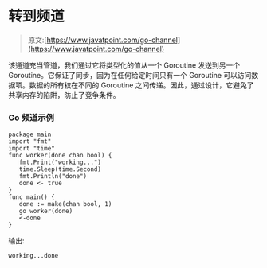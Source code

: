 # 转到频道

> 原文:[https://www.javatpoint.com/go-channel](https://www.javatpoint.com/go-channel)

该通道充当管道，我们通过它将类型化的值从一个 Goroutine 发送到另一个 Goroutine。它保证了同步，因为在任何给定时间只有一个 Goroutine 可以访问数据项。数据的所有权在不同的 Goroutine 之间传递。因此，通过设计，它避免了共享内存的陷阱，防止了竞争条件。

### Go 频道示例

```
package main
import "fmt"
import "time"
func worker(done chan bool) {
   fmt.Print("working...")
   time.Sleep(time.Second)
   fmt.Println("done")
   done <- true
}
func main() {
   done := make(chan bool, 1)
   go worker(done)
   <-done
}

```

输出:

```
working...done

```